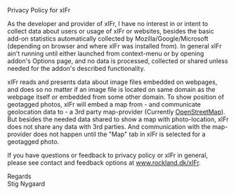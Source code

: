 Privacy Policy for xIFr

As the developer and provider of xIFr, I have no interest in or intent to collect data about users or usage of xIFr or websites, besides the basic add-on statistics automatically collected by Mozilla/Google/Microsoft (depending on browser and where xIFr was installed from). In general xIFr ain't running until either launched from context-menu or by opening addon's Options page, and no data is processed, collected or shared unless needed for the addon's described functionality.

xIFr reads and presents data about image files embedded on webpages, and does so no matter if an image file is located on same domain as the webpage itself or embedded from some other domain. To show position of geotagged photos, xIFr will embed a map from - and communicate geolocation data to - a 3rd party map-provider (Currently <a href="https://www.openstreetmap.org/">OpenStreetMap</a>). But besides the needed data shared to show a map with photo-location, xIFr does not share any data with 3rd parties. And communication with the map-provider does not happen until the "Map" tab in xIFr is selected for a geotagged photo.

If you have questions or feedback to privacy policy or xIFr in general, please see contact and feedback options at <a href="https://www.rockland.dk/xIFr/">www.rockland.dk/xIFr</a>.

Regards\
Stig Nygaard

